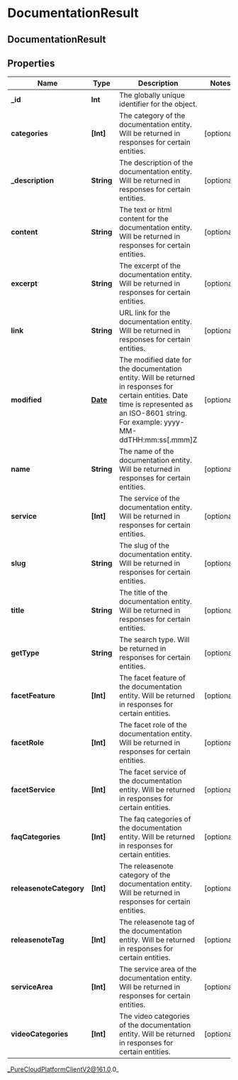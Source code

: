 # DocumentationResult

## DocumentationResult

## Properties

|Name | Type | Description | Notes|
|------------ | ------------- | ------------- | -------------|
| **_id** | **Int** | The globally unique identifier for the object. | |
| **categories** | **[Int]** | The category of the documentation entity. Will be returned in responses for certain entities. | [optional] |
| **_description** | **String** | The description of the documentation entity. Will be returned in responses for certain entities. | [optional] |
| **content** | **String** | The text or html content for the documentation entity. Will be returned in responses for certain entities. | [optional] |
| **excerpt** | **String** | The excerpt of the documentation entity. Will be returned in responses for certain entities. | [optional] |
| **link** | **String** | URL link for the documentation entity. Will be returned in responses for certain entities. | [optional] |
| **modified** | [**Date**](Date) | The modified date for the documentation entity. Will be returned in responses for certain entities. Date time is represented as an ISO-8601 string. For example: yyyy-MM-ddTHH:mm:ss[.mmm]Z | [optional] |
| **name** | **String** | The name of the documentation entity. Will be returned in responses for certain entities. | [optional] |
| **service** | **[Int]** | The service of the documentation entity. Will be returned in responses for certain entities. | [optional] |
| **slug** | **String** | The slug of the documentation entity. Will be returned in responses for certain entities. | [optional] |
| **title** | **String** | The title of the documentation entity. Will be returned in responses for certain entities. | [optional] |
| **getType** | **String** | The search type. Will be returned in responses for certain entities. | [optional] |
| **facetFeature** | **[Int]** | The facet feature of the documentation entity. Will be returned in responses for certain entities. | [optional] |
| **facetRole** | **[Int]** | The facet role of the documentation entity. Will be returned in responses for certain entities. | [optional] |
| **facetService** | **[Int]** | The facet service of the documentation entity. Will be returned in responses for certain entities. | [optional] |
| **faqCategories** | **[Int]** | The faq categories of the documentation entity. Will be returned in responses for certain entities. | [optional] |
| **releasenoteCategory** | **[Int]** | The releasenote category of the documentation entity. Will be returned in responses for certain entities. | [optional] |
| **releasenoteTag** | **[Int]** | The releasenote tag of the documentation entity. Will be returned in responses for certain entities. | [optional] |
| **serviceArea** | **[Int]** | The service area of the documentation entity. Will be returned in responses for certain entities. | [optional] |
| **videoCategories** | **[Int]** | The video categories of the documentation entity. Will be returned in responses for certain entities. | [optional] |



_PureCloudPlatformClientV2@161.0.0_
